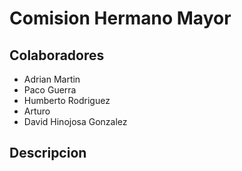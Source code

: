# Comision Hermano Mayor

## Colaboradores
- Adrian Martin 
- Paco Guerra
- Humberto Rodriguez
- Arturo
- David Hinojosa Gonzalez

## Descripcion